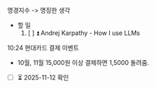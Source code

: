 명경지수 -> 명징한 생각

- 할 일
	1. [ ] ⏫  Andrej Karpathy - How I use LLMs

10:24 현대카드 결제 이벤트
- 10월, 11월 15,000원 이상 결제하면 1,5000 돌려줌.
- [ ] ⏳ 2025-11-12 확인
